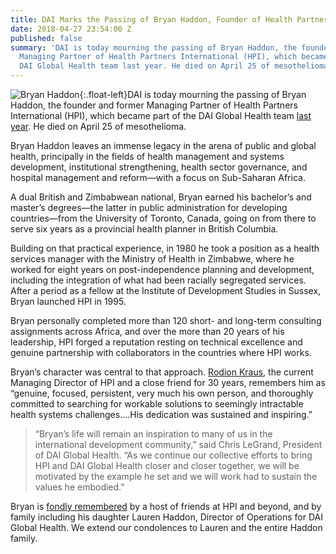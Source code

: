 ```yaml
---
title: DAI Marks the Passing of Bryan Haddon, Founder of Health Partners International
date: 2018-04-27 23:54:00 Z
published: false
summary: 'DAI is today mourning the passing of Bryan Haddon, the founder and former
  Managing Partner of Health Partners International (HPI), which became part of the
  DAI Global Health team last year. He died on April 25 of mesothelioma. '
---
```


![Bryan Haddon](/uploads/Bryan-Head%2006-05.jpg){:.float-left}DAI is today mourning the passing of Bryan Haddon, the founder and former Managing Partner of Health Partners International (HPI), which became part of the DAI Global Health team [last year](https://www.dai.com/news/dai-acquires-hpi-group-adds-expertise-in-global-health-womens-empowerment). He died on April 25 of mesothelioma. 

Bryan Haddon leaves an immense legacy in the arena of public and global health, principally in the fields of health management and systems development, institutional strengthening, health sector governance, and hospital management and reform—with a focus on Sub-Saharan Africa. 

A dual British and Zimbabwean national, Bryan earned his bachelor’s and master’s degrees—the latter in public administration for developing countries—from the University of Toronto, Canada, going on from there to serve six years as a provincial health planner in British Columbia. 

Building on that practical experience, in 1980 he took a position as a health services manager with the Ministry of Health in Zimbabwe, where he worked for eight years on post-independence planning and development, including the integration of what had been racially segregated services. After a period as a fellow at the Institute of Development Studies in Sussex, Bryan launched HPI in 1995.

Bryan personally completed more than 120 short- and long-term consulting assignments across Africa, and over the more than 20 years of his leadership, HPI forged a reputation resting on technical excellence and genuine partnership with collaborators in the countries where HPI works. 

Bryan’s character was central to that approach. [Rodion Kraus](https://www.dai.com/who-we-are/our-team/rodion-kraus), the current Managing Director of HPI and a close friend for 30 years, remembers him as “genuine, focused, persistent, very much his own person, and thoroughly committed to searching for workable solutions to seemingly intractable health systems challenges.…His dedication was sustained and inspiring.”

> “Bryan’s life will remain an inspiration to many of us in the international development community,” said Chris LeGrand, President of DAI Global Health. “As we continue our collective efforts to bring HPI and DAI Global Health closer and closer together, we will be motivated by the example he set and we will work had to sustain the values he embodied.”

Bryan is [fondly remembered](https://gallery.mailchimp.com/ae1d40b211c8122ffdae253a4/files/bbfbd731-4664-4656-9d80-5920180e7e57/Reflections_on_Bryan_Haddon.pdf) by a host of friends at HPI and beyond, and by family including his daughter Lauren Haddon, Director of Operations for DAI Global Health. We extend our condolences to Lauren and the entire Haddon family.
